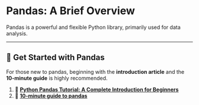 # Pandas: A Brief Overview

Pandas is a powerful and flexible Python library, primarily used for data analysis.

---

## 🚀 **Get Started with Pandas**

For those new to pandas, beginning with the **introduction article** and the **10-minute guide** is highly recommended.


1. 📗 [**Python Pandas Tutorial: A Complete Introduction for Beginners**](https://www.learndatasci.com/tutorials/python-pandas-tutorial-complete-introduction-for-beginners/)
2. 📘 [**10-minute guide to pandas**](https://pandas.pydata.org/docs/user_guide/10min.html)